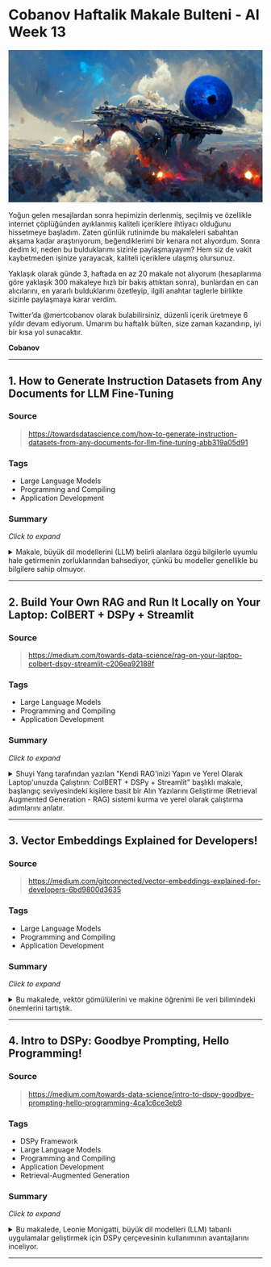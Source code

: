 # Cobanov Haftalik Makale Bulteni - AI Week 13

<p align="center"><img src="assets/poster-week13.jpeg" alt="cloud ruins by mert cobnoav, 2022" width="650"><p>

Yoğun gelen mesajlardan sonra hepimizin derlenmiş, seçilmiş ve özellikle internet çöplüğünden ayıklanmış kaliteli içeriklere ihtiyacı olduğunu hissetmeye başladım. Zaten günlük rutinimde bu makaleleri sabahtan akşama kadar araştırıyorum, beğendiklerimi bir kenara not alıyordum. Sonra dedim ki, neden bu bulduklarımı sizinle paylaşmayayım? Hem siz de vakit kaybetmeden işinize yarayacak, kaliteli içeriklere ulaşmış olursunuz.

Yaklaşık olarak günde 3, haftada en az 20 makale not alıyorum (hesaplarıma göre yaklaşık 300 makaleye hızlı bir bakış attıktan sonra), bunlardan en can alıcılarını, en yararlı bulduklarımı özetleyip, ilgili anahtar taglerle birlikte sizinle paylaşmaya karar verdim.

Twitter’da @mertcobanov olarak bulabilirsiniz, düzenli içerik üretmeye 6 yıldır devam ediyorum. Umarım bu haftalık bülten, size zaman kazandırıp, iyi bir kısa yol sunacaktır.

**Cobanov**

---

<div style="page-break-after: always;"></div>

## 1. How to Generate Instruction Datasets from Any Documents for LLM Fine-Tuning

### Source

> <https://towardsdatascience.com/how-to-generate-instruction-datasets-from-any-documents-for-llm-fine-tuning-abb319a05d91>

### Tags

- Large Language Models
- Programming and Compiling
- Application Development

### Summary
*Click to expand*
<details><summary>
Makale, büyük dil modellerini (LLM) belirli alanlara özgü bilgilerle uyumlu hale getirmenin zorluklarından bahsediyor, çünkü bu modeller genellikle bu bilgilere sahip olmuyor. 
</summary>
<br>
Yazar, kullanıcının özel verilerine uyum sağlamak için yapay talimat veri kümeleri üretebilen, açık kaynaklı ve hafif bir kütüphane olan Bonito adında, maliyeti düşük bir çözüm öneriyor. Bonito, özel görevler oluşturmak için tasarlanmış ve LLM'leri daha iyi hale getirmek için gerekli veri kümelerini oluşturmak için kullanılabilir. Yazar, istenilen sonuçlara ulaşmak için net talimatların verilmesinin önemini vurguluyor, çünkü talimatlar tartışmayı yönlendirip, ilgili ve kullanıcı beklentileriyle uyumlu olmasını sağlıyor.

Makale, Bonito kullanmanın faydalarını, açık kaynak olması, hafif tasarımı ve yapay veri kümelerini ekonomik bir şekilde üretebilme yeteneğini öne çıkarıyor. Yazar ayrıca, LLM'leri kullanarak talimat veri kümeleri oluşturmanın pahalı ve zaman alıcı olabileceğini, bu yüzden Bonito'nun uygun bir alternatif olduğunu belirtiyor. Ek olarak, makale, talimatların ne olduğunu ve istenilen sonuçlara ulaşmak için tartışmayı nasıl yönlendirdiğini anlamanın önemine değiniyor.

Genel olarak, makale, LLM'leri daha iyi hale getirmek için talimat veri kümeleri üretme potansiyeli olan Bonito hakkında detaylı bir bakış sunuyor ve net talimatların istenilen sonuçlara ulaşmak için önemini vurguluyor.

</details>

---

<div style="page-break-after: always;"></div>

## 2. Build Your Own RAG and Run It Locally on Your Laptop: ColBERT + DSPy + Streamlit

### Source

> <https://medium.com/towards-data-science/rag-on-your-laptop-colbert-dspy-streamlit-c206ea92188f>

### Tags

- Large Language Models
- Programming and Compiling
- Application Development

### Summary
*Click to expand*
<details>
<summary>
Shuyi Yang tarafından yazılan "Kendi RAG'inizi Yapın ve Yerel Olarak Laptop'unuzda Çalıştırın: ColBERT + DSPy + Streamlit" başlıklı makale, başlangıç seviyesindeki kişilere basit bir Alın Yazılarını Geliştirme (Retrieval Augmented Generation - RAG) sistemi kurma ve yerel olarak çalıştırma adımlarını anlatır.
</summary><br>

Yazar, yazma görevlerinde yardımcı olan akıllı bir asistan olan RAG kavramını ve bunun ColBERT, DSPy ve Streamlit kullanılarak bir laptop üzerinde nasıl kurulup çalıştırılabileceğini açıklar.

Ders, RAG'in temellerini ve çeşitli endüstrilerdeki potansiyel uygulamalarını anlamanın önemini açıklayarak başlar. Yazar daha sonra RAG sistemi kurmak için gerekli olan ColBERT, DSPy ve Streamlit gibi araçlar ve kütüphanelerin bir listesini sunar.

Makalenin bir sonraki bölümü, gerekli araçların ve kütüphanelerin kurulumu ve ayarlanmasına odaklanır. Yazar, ColBERT, DSPy ve Streamlit'in nasıl kurulacağı ve optimal performans için nasıl yapılandırılacağı konusunda detaylı talimatlar sağlar.

Araçlar ve kütüphaneler kurulduktan sonra, yazar ColBERT ve DSPy kullanarak RAG sisteminin nasıl kurulacağını açıklar. Bu, kullanıcıların isteklerini girebilecekleri ve üretilen yanıtları alabilecekleri basit bir metin tabanlı arayüz oluşturmayı içerir. Yazar, bu özellikleri nasıl uygulayacaklarına dair kod örnekleri ve açıklamalar sağlar.

Makalenin son bölümü, RAG sisteminin Streamlit kullanılarak kullanıcının laptop'unda yerel olarak nasıl dağıtılacağını kapsar. Yazar, herhangi bir harici bağımlılık veya sunucu gerektirmeyen, yerel olarak çalıştırılabilecek bir Streamlit uygulaması oluşturmayı açıklar.

Tüm ders boyunca, yazar başlangıç seviyesindekilere yönelik yararlı ipuçları ve püf noktaları sunar, örneğin yaygın hataların nasıl ele alınacağı ve RAG sisteminin daha iyi performans için nasıl optimize edileceği gibi. Makale, anahtar noktaların özetini sunarak ve okuyucuları sağlanan kod örneklerini kullanarak kendi RAG sistemlerini kurmaya teşvik ederek sona erer.

Genel olarak, makale, başlangıç seviyesindeki kişilere laptop'larında yerel olarak basit bir RAG sistemi kurup çalıştırmak isteyenler için kapsamlı ve erişilebilir bir ders sunar. Yazarın açık ve öz dil kullanımı, detaylı kod örnekleriyle birlikte, okuyucuların dersi takip etmesini ve sunulan kavramları anlamasını kolaylaştırır.

</details>

---

<div style="page-break-after: always;"></div>

## 3. Vector Embeddings Explained for Developers!

### Source

> <https://medium.com/gitconnected/vector-embeddings-explained-for-developers-6bd9800d3635>

### Tags

- Large Language Models
- Programming and Compiling
- Application Development

### Summary
*Click to expand*
<details>

<summary> 
Bu makalede, vektör gömülülerini ve makine öğrenimi ile veri bilimindeki önemlerini tartıştık. 
</summary>
<br>

Ayrıca, OpenAI, Cohere ve HuggingFace gibi popüler gömülü modelleri kullanarak vektör gömülülerini nasıl oluşturabileceğimizi ve bunları SingleStore veritabanında nasıl saklayabileceğimizi keşfettik.

Makalede ele alınan ana noktalar şunlardır:

1. Vektör gömülüler, metin, görüntü ve diğer veri formlarının etkili bir şekilde işlenmesi ve analiz edilmesini sağlayarak makine öğrenimi ve veri biliminde hayati bir bileşendir.
2. Veri noktalarını, yüksek boyutlu bir uzayda vektörler olarak temsil ederek, boyut indirgeme yoluyla daha düşük boyutlu bir uzaya indirgeyerek ve benzerliğe göre kümeleme veya sınıflandırma yaparak vektör gömülülerinin nasıl çalıştığını açıkladık.
3. Farklı özellikler ve yetenekler sunan OpenAI, Cohere ve HuggingFace gibi popüler gömülü modellerden bahsettik.
4. Bu modelleri kullanarak vektör gömülülerini nasıl oluşturacağımızı gösterirken, modellerle etkileşim kurmak için Python kütüphaneleri ve API anahtarlarının nasıl kullanılacağını gösterdik.
5. Oluşturulduktan sonra, vektör gömülülerini bir SingleStore veritabanında nasıl saklayacağımızı gösterdik. SQL Düzenleyici aracılığıyla bunu yapmanın kolaylığına ve indeksli yaklaşık-en-yakın-komşu (ANN) araması yapma yeteneğine dikkat çektik.
6. Son olarak, vektör gömülülerinin potansiyelinden ve AI'da, sohbet robotlarından içerik öneri sistemlerine kadar uygulamalarından bahsettik.

Geliştiriciler, vektör gömülülerinin nasıl çalıştığını ve nasıl oluşturulup saklanacağını anlayarak, daha sofistike makine öğrenimi modelleri ve uygulamaları geliştirmek için bu güçlü araçları kullanabilirler.

</details>

---

<div style="page-break-after: always;"></div>

## 4. Intro to DSPy: Goodbye Prompting, Hello Programming!

### Source

> <https://medium.com/towards-data-science/intro-to-dspy-goodbye-prompting-hello-programming-4ca1c6ce3eb9>

### Tags

- DSPy Framework
- Large Language Models
- Programming and Compiling
- Application Development
- Retrieval-Augmented Generation

### Summary
*Click to expand*
<details> <summary> 
Bu makalede, Leonie Monigatti, büyük dil modelleri (LLM) tabanlı uygulamalar geliştirmek için DSPy çerçevesinin kullanımının avantajlarını inceliyor. 
</summary> <br>
Geleneksel yöntemlerle yapılan LLM tabanlı uygulamaların genellikle karmaşık ve kırılgan olduğunu, bu durumun da dağıtım sırasında sorunlara neden olduğunu açıklıyor. Bu problemleri çözmek için DSPy, sorular sorma yerine programlama ve derlemeyi önererek daha sağlam bir çözüm sunuyor.

Makale, DSPy'nin ne olduğunu ve diğer çerçevelerden nasıl farklı olduğunu tanımlayarak başlıyor. Ardından, LLM tabanlı uygulamalar geliştirirken karşılaşılan güncel zorluklar, özellikle de kırılganlık problemi üzerine bir genel bakış sunuyor. Bu sorunu çözmek için DSPy, soru sorma yerine programlama ve derleme içeren yeni bir yaklaşım sunar. Bu yaklaşım, işlem akışı üzerinde daha fazla kontrol sağlar ve dağıtım sırasında hata riskini azaltır.

Yazar, Weaviate veri setini kullanarak Retrieval-Augmented Generation (RAG) için baştan sona bir DSPy iş akışı örneği veriyor. Bu iş akışı, DSPy'nin karmaşık LLM tabanlı uygulamaları daha kolay ve güvenilir bir şekilde nasıl oluşturabileceğini gösteriyor.

Makale boyunca Monigatti, DSPy'de programlamanın ve derlemenin önemini vurguluyor ve bu yaklaşımın geleneksel soru sorma yöntemlerine göre avantajlarını belirtiyor. Ayrıca, DSPy ile başlamak için pratik ipuçları sunuyor ve daha fazla öğrenim için kaynaklar öneriyor.

Sonuç olarak, makale, DSPy'ye ve LLM tabanlı uygulamaları geliştirme şeklimizi devrim niteliğinde değiştirebilecek potansiyeline geniş bir giriş sağlıyor. Soru sorma yerine programlama ve derlemeyi tercih ederek, DSPy, karmaşık uygulamalar oluşturmak için daha sağlam ve güvenilir bir çözüm sunuyor.

</details>

---

<div style="page-break-after: always;"></div>

